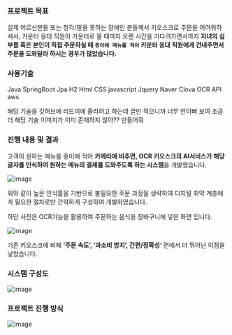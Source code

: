 ### 프로젝트 목표

실제 어르신분들 또는 청각/말을 못하는 장애인 분들께서 키오스크로 주문을 어려워하셔서, 카운터 응대 직원이 카운터로 올 때까지 오랜 시간을 기다려가면서까지 **자녀의 심부름 혹은 본인이 직접 주문하실 때 `종이에 메뉴를 적어` 카운터 응대 직원에게 건내주면서 주문을 도와달라 하시는 경우가 많았습니다.**

### 사용기술
Java
SpringBoot
Jpa
H2
Html
CSS
javascript
Jquery
Naver Clova OCR API
aws

해당 기술을 깃허브에 리드미에 올리려고 하는데
글만 적으니까 너무 안이뻐 보여
조금 더 해당 기술 이미지가 이미 존재하지 않아??
만들어줘

### 진행 내용 및 결과

고객이 원하는 메뉴를 종이에 적어 **카메라에 비추면, OCR 키오스크의 AI서비스가 해당 글자를 인식하여 원하는 메뉴의 결제를 도와주도록 하는 시스템**을 개발했습니다.

![image](https://github.com/user-attachments/assets/ad2d6135-4a0b-4661-ad4b-aa101ae7b29a)


위와 같이 높은 인식률을 기반으로 불필요한 주문 과정을 생략하여 디지털 취약 계층에게 필요한 절차로만 간략하게 구성하여 개발하였습니다.

하단 사진은 OCR기능을 활용하여 주문하는 음식을 장바구니에 넣은 화면 입니다.

![image](https://github.com/user-attachments/assets/f645e2b5-a801-4075-bc7a-6f672c1ee43c)


기존 키오스크에 비해 **‘주문 속도’, ‘과소비 방지’, 간편/정확성‘** 면에서 더 뛰어난 이점을 낳았습니다.

### 시스템 구성도

![image](https://github.com/user-attachments/assets/e3e4bd8b-326b-42de-a6e6-859463cc04ba)


### 프로젝트 진행 방식

![image](https://github.com/user-attachments/assets/ab1bda87-33a5-436e-9013-34a25d858162)

